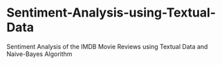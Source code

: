 # Sentiment-Analysis-using-Textual-Data
Sentiment Analysis of the IMDB Movie Reviews using Textual Data and Naive-Bayes Algorithm
